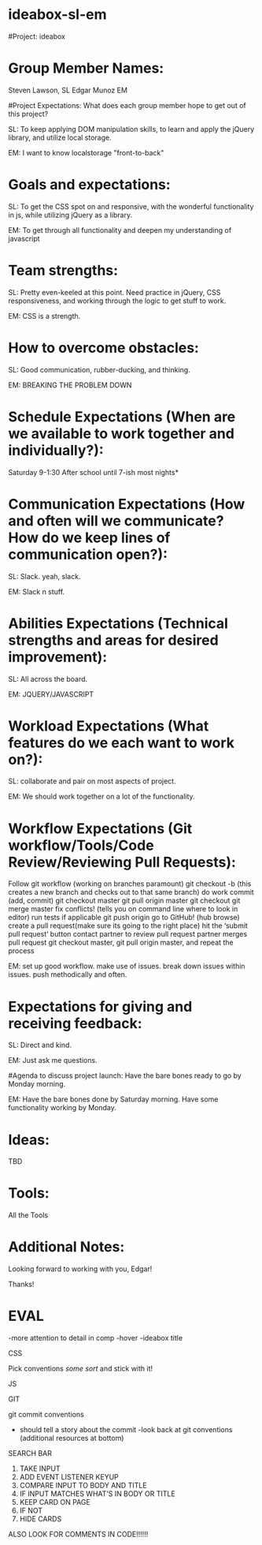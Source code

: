 # ideabox-sl-em
#Project:
ideabox

# Group Member Names:
Steven Lawson, SL Edgar Munoz EM

#Project Expectations: What does each group member hope to get out of this project?

SL: To keep applying DOM manipulation skills, to learn and apply the jQuery library, and utilize local storage.

EM: I want to know localstorage "front-to-back"

# Goals and expectations:

SL: To get the CSS spot on and responsive, with the wonderful functionality in js, while utilizing jQuery as a library.

EM: To get through all functionality and deepen my understanding of javascript

# Team strengths:

SL: Pretty even-keeled at this point. Need practice in jQuery, CSS responsiveness, and working through the logic to get stuff to work.

EM: CSS is a strength.

# How to overcome obstacles:

SL: Good communication, rubber-ducking, and thinking.

EM: BREAKING THE PROBLEM DOWN

# Schedule Expectations (When are we available to work together and individually?):

Saturday 9-1:30
After school until 7-ish most nights*

# Communication Expectations (How and often will we communicate? How do we keep lines of communication open?):

SL: Slack. yeah, slack.

EM: Slack n stuff.

# Abilities Expectations (Technical strengths and areas for desired improvement):

SL: All across the board.

EM: JQUERY/JAVASCRIPT

# Workload Expectations (What features do we each want to work on?):

SL: collaborate and pair on most aspects of project.

EM: We should work together on a lot of the functionality.

# Workflow Expectations (Git workflow/Tools/Code Review/Reviewing Pull Requests):

Follow git workflow (working on branches paramount)
git checkout -b (this creates a new branch and checks out to that same branch)
do work
commit (add, commit)
git checkout master
git pull origin master
git checkout
git merge master
fix conflicts! (tells you on command line where to look in editor)
run tests if applicable
git push origin
go to GitHub! (hub browse)
create a pull request(make sure its going to the right place)
hit the ‘submit pull request’ button
contact partner to review pull request
partner merges pull request
git checkout master, git pull origin master, and repeat the process

EM: set up good workflow. make use of issues. break down issues within issues. push methodically and often.

# Expectations for giving and receiving feedback:

SL: Direct and kind.

EM: Just ask me questions.

#Agenda to discuss project launch:
Have the bare bones ready to go by Monday morning.

EM: Have the bare bones done by Saturday morning. Have some functionality working by Monday.

# Ideas:

TBD

# Tools:

All the Tools

# Additional Notes:

Looking forward to working with you, Edgar!

Thanks!

# EVAL
-more attention to detail in comp
    -hover
    -ideabox title

CSS

Pick conventions *some sort* and stick with it!

JS

GIT

git commit conventions
- should tell a story about the commit
-look back at git conventions (additional resources at bottom)


SEARCH BAR
1. TAKE INPUT
2. ADD EVENT LISTENER KEYUP
3. COMPARE INPUT TO BODY AND TITLE
4. IF INPUT MATCHES WHAT’S IN BODY OR TITLE
5. KEEP CARD ON PAGE
6. IF NOT
7. HIDE CARDS

ALSO LOOK FOR COMMENTS IN CODE!!!!!!
